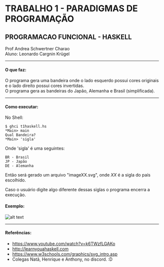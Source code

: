 # TRABALHO 1 - PARADIGMAS DE PROGRAMAÇÃO  
## PROGRAMACAO FUNCIONAL - HASKELL


Prof Andrea Schwertner Charao  
Aluno: Leonardo Cargnin Krügel

---
    
#### O que faz:  
O programa gera uma bandeira onde o lado esquerdo possui cores originais e o lado direito possui cores invertidas.  
O programa gera as bandeiras do Japão, Alemanha e Brasil (simplificada).  
  
---
  
#### Como executar:  
No Shell:

`$ ghci t1haskell.hs`  
`*Main> main`    
`Qual Bandeira?`    
`*Main> 'sigla'`    

    
Onde 'sigla' é uma seguintes:

    BR - Brasil  
    JP - Japão  
    DE - Alemanha  
        
Então será gerado um arquivo "imageXX.svg", onde *XX* é a sigla do país escolhido.

Caso o usuário digite algo diferente dessas siglas o programa encerra a execução.


#### Exemplo:
![alt text]()


---

#### Referências:  
- https://www.youtube.com/watch?v=k6TWzfLGAKo
- http://learnyouahaskell.com
- https://www.w3schools.com/graphics/svg_intro.asp
- Colegas Natã, Henrique e Anthony, no discord. :D

